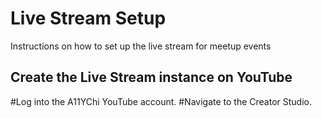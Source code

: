 # Live Stream Setup
Instructions on how to set up the live stream for meetup events

## Create the Live Stream instance on YouTube
#Log into the A11YChi YouTube account.
#Navigate to the Creator Studio.
